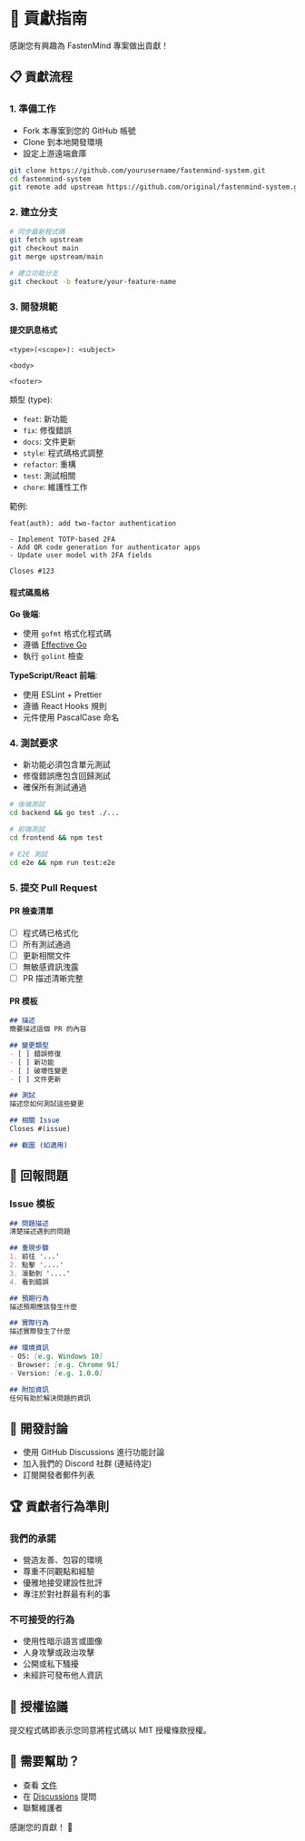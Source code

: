 # 🤝 貢獻指南

感謝您有興趣為 FastenMind 專案做出貢獻！

## 📋 貢獻流程

### 1. 準備工作
- Fork 本專案到您的 GitHub 帳號
- Clone 到本地開發環境
- 設定上游遠端倉庫

```bash
git clone https://github.com/yourusername/fastenmind-system.git
cd fastenmind-system
git remote add upstream https://github.com/original/fastenmind-system.git
```

### 2. 建立分支
```bash
# 同步最新程式碼
git fetch upstream
git checkout main
git merge upstream/main

# 建立功能分支
git checkout -b feature/your-feature-name
```

### 3. 開發規範

#### 提交訊息格式
```
<type>(<scope>): <subject>

<body>

<footer>
```

類型 (type):
- `feat`: 新功能
- `fix`: 修復錯誤
- `docs`: 文件更新
- `style`: 程式碼格式調整
- `refactor`: 重構
- `test`: 測試相關
- `chore`: 維護性工作

範例:
```
feat(auth): add two-factor authentication

- Implement TOTP-based 2FA
- Add QR code generation for authenticator apps
- Update user model with 2FA fields

Closes #123
```

#### 程式碼風格

**Go 後端**:
- 使用 `gofmt` 格式化程式碼
- 遵循 [Effective Go](https://golang.org/doc/effective_go.html)
- 執行 `golint` 檢查

**TypeScript/React 前端**:
- 使用 ESLint + Prettier
- 遵循 React Hooks 規則
- 元件使用 PascalCase 命名

### 4. 測試要求
- 新功能必須包含單元測試
- 修復錯誤應包含回歸測試
- 確保所有測試通過

```bash
# 後端測試
cd backend && go test ./...

# 前端測試
cd frontend && npm test

# E2E 測試
cd e2e && npm run test:e2e
```

### 5. 提交 Pull Request

#### PR 檢查清單
- [ ] 程式碼已格式化
- [ ] 所有測試通過
- [ ] 更新相關文件
- [ ] 無敏感資訊洩露
- [ ] PR 描述清晰完整

#### PR 模板
```markdown
## 描述
簡要描述這個 PR 的內容

## 變更類型
- [ ] 錯誤修復
- [ ] 新功能
- [ ] 破壞性變更
- [ ] 文件更新

## 測試
描述您如何測試這些變更

## 相關 Issue
Closes #(issue)

## 截圖 (如適用)
```

## 🐛 回報問題

### Issue 模板
```markdown
## 問題描述
清楚描述遇到的問題

## 重現步驟
1. 前往 '...'
2. 點擊 '....'
3. 滾動到 '....'
4. 看到錯誤

## 預期行為
描述預期應該發生什麼

## 實際行為
描述實際發生了什麼

## 環境資訊
- OS: [e.g. Windows 10]
- Browser: [e.g. Chrome 91]
- Version: [e.g. 1.0.0]

## 附加資訊
任何有助於解決問題的資訊
```

## 💬 開發討論

- 使用 GitHub Discussions 進行功能討論
- 加入我們的 Discord 社群 (連結待定)
- 訂閱開發者郵件列表

## 🏆 貢獻者行為準則

### 我們的承諾
- 營造友善、包容的環境
- 尊重不同觀點和經驗
- 優雅地接受建設性批評
- 專注於對社群最有利的事

### 不可接受的行為
- 使用性暗示語言或圖像
- 人身攻擊或政治攻擊
- 公開或私下騷擾
- 未經許可發布他人資訊

## 📜 授權協議

提交程式碼即表示您同意將程式碼以 MIT 授權條款授權。

## 🙋 需要幫助？

- 查看 [文件](./docs)
- 在 [Discussions](https://github.com/yourusername/fastenmind-system/discussions) 提問
- 聯繫維護者

感謝您的貢獻！ 🎉